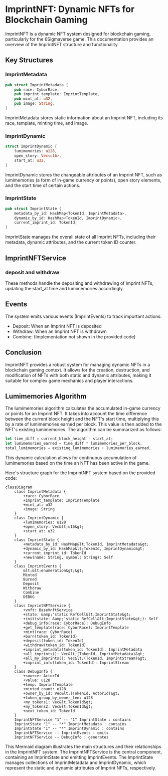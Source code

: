 # ImprintNFT: Dynamic NFTs for Blockchain Gaming

ImprintNFT is a dynamic NFT system designed for blockchain gaming, particularly for the 6Sigmaverse game. This documentation provides an overview of the ImprintNFT structure and functionality.

## Key Structures

### ImprintMetadata

```rust
pub struct ImprintMetadata {
    pub race: CyborRace,
    pub imprint_template: ImprintTemplate,
    pub mint_at: u32,
    pub image: String,
}
```

ImprintMetadata stores static information about an Imprint NFT, including its race, template, minting time, and image.

### ImprintDynamic

```rust
struct ImprintDynamic {
    lumimemories: u128,
    open_story: Vec<u16>,
    start_at: u32,
}
```

ImprintDynamic stores the changeable attributes of an Imprint NFT, such as lumimemories (a form of in-game currency or points), open story elements, and the start time of certain actions.

### ImprintState

```rust
pub struct ImprintState {
    metadata_by_id: HashMap<TokenId, ImprintMetadata>,
    dynamic_by_id: HashMap<TokenId, ImprintDynamic>,
    current_imprint_id: TokenId,
}
```

ImprintState manages the overall state of all Imprint NFTs, including their metadata, dynamic attributes, and the current token ID counter.

## ImprintNFTService

### deposit and withdraw

These methods handle the depositing and withdrawing of Imprint NFTs, updating the start_at time and lumimemories accordingly.

## Events

The system emits various events (ImprintEvents) to track important actions:

- Deposit: When an Imprint NFT is deposited
- Withdraw: When an Imprint NFT is withdrawn
- Combine: (Implementation not shown in the provided code)

## Conclusion

ImprintNFT provides a robust system for managing dynamic NFTs in a blockchain gaming context. It allows for the creation, destruction, and modification of NFTs with both static and dynamic attributes, making it suitable for complex game mechanics and player interactions.

## Lumimemories Algorithm

The lumimemories algorithm calculates the accumulated in-game currency or points for an Imprint NFT. It takes into account the time difference between the current block height and the NFT's start time, multiplying this by a rate of lumimemories earned per block. This value is then added to the NFT's existing lumimemories. The algorithm can be summarized as follows:

```rust
let time_diff = current_block_height - start_at;
let lumimemories_earned = time_diff * lumimemories_per_block;
total_lumimemories = existing_lumimemories + lumimemories_earned;
```

This dynamic calculation allows for continuous accumulation of lumimemories based on the time an NFT has been active in the game.

Here's structure graph for the ImprintNFT system based on the provided code:

```mermaid
classDiagram
    class ImprintMetadata {
        +race: CyborRace
        +imprint_template: ImprintTemplate
        +mint_at: u32
        +image: String
    }
    class ImprintDynamic {
        +lumimemories: u128
        +open_story: Vec&lt;u16&gt;
        +start_at: u32
    }
    class ImprintState {
        +metadata_by_id: HashMap&lt;TokenId, ImprintMetadata&gt;
        +dynamic_by_id: HashMap&lt;TokenId, ImprintDynamic&gt;
        +current_imprint_id: TokenId
        +new(name: String, symbol: String): Self
    }
    class ImprintEvents {
        &lt;&lt;enumeration&gt;&gt;
        Minted
        Burned
        Deposit
        Withdraw
        Combine
        DEBUG
    }
    class ImprintNFTService {
        +vnft: BaseVnftService
        +state: &amp;'static RefCell&lt;ImprintState&gt;
        +init(state: &amp;'static RefCell&lt;ImprintState&gt;): Self
        +debug_info(race: CyborRace): DebugInfo
        +get_template(race: CyborRace): ImprintTemplate
        +mint(race: CyborRace)
        +burn(token_id: TokenId)
        +deposit(token_id: TokenId)
        +withdraw(token_id: TokenId)
        +imprint_metadata(token_id: TokenId): ImprintMetadata
        +all_imprints(): Vec&lt;(TokenId, ImprintMetadata)&gt;
        +all_my_imprints(): Vec&lt;(TokenId, ImprintStream)&gt;
        +imprint_info(token_id: TokenId): ImprintStream
    }
    class DebugInfo {
        +source: ActorId
        +value: u128
        +temp: ImprintTemplate
        +minted_count: u128
        +owner_by_id: Vec&lt;(TokenId, ActorId)&gt;
        +token_group_by_owner_len: u128
        +my_tokens1: Vec&lt;TokenId&gt;
        +my_tokens2: Vec&lt;TokenId&gt;
        +next_token_id: TokenId
    }
    ImprintNFTService "1" -- "1" ImprintState : contains
    ImprintState "1" -- "*" ImprintMetadata : contains
    ImprintState "1" -- "*" ImprintDynamic : contains
    ImprintNFTService -- ImprintEvents : emits
    ImprintNFTService -- DebugInfo : generates
```

This Mermaid diagram illustrates the main structures and their relationships in the ImprintNFT system. The ImprintNFTService is the central component, containing an ImprintState and emitting ImprintEvents. The ImprintState manages collections of ImprintMetadata and ImprintDynamic, which represent the static and dynamic attributes of Imprint NFTs, respectively.